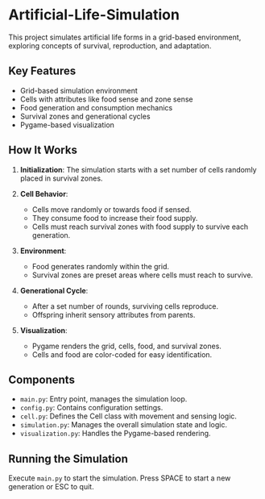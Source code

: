 # Artificial-Life-Simulation

This project simulates artificial life forms in a grid-based environment, exploring concepts of survival, reproduction, and adaptation.

## Key Features

- Grid-based simulation environment
- Cells with attributes like food sense and zone sense
- Food generation and consumption mechanics
- Survival zones and generational cycles
- Pygame-based visualization

## How It Works

1. **Initialization**: The simulation starts with a set number of cells randomly placed in survival zones.

2. **Cell Behavior**: 
   - Cells move randomly or towards food if sensed.
   - They consume food to increase their food supply.
   - Cells must reach survival zones with food supply to survive each generation.

3. **Environment**: 
   - Food generates randomly within the grid.
   - Survival zones are preset areas where cells must reach to survive.

4. **Generational Cycle**:
   - After a set number of rounds, surviving cells reproduce.
   - Offspring inherit sensory attributes from parents.

5. **Visualization**: 
   - Pygame renders the grid, cells, food, and survival zones.
   - Cells and food are color-coded for easy identification.

## Components

- `main.py`: Entry point, manages the simulation loop.
- `config.py`: Contains configuration settings.
- `cell.py`: Defines the Cell class with movement and sensing logic.
- `simulation.py`: Manages the overall simulation state and logic.
- `visualization.py`: Handles the Pygame-based rendering.

## Running the Simulation

Execute `main.py` to start the simulation. Press SPACE to start a new generation or ESC to quit.
